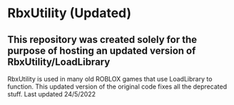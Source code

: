 # RbxUtility (Updated)
## This repository was created solely for the purpose of hosting an updated version of RbxUtility/LoadLibrary
RbxUtility is used in many old ROBLOX games that use LoadLibrary to function.
This updated version of the original code fixes all the deprecated stuff.
Last updated 24/5/2022
